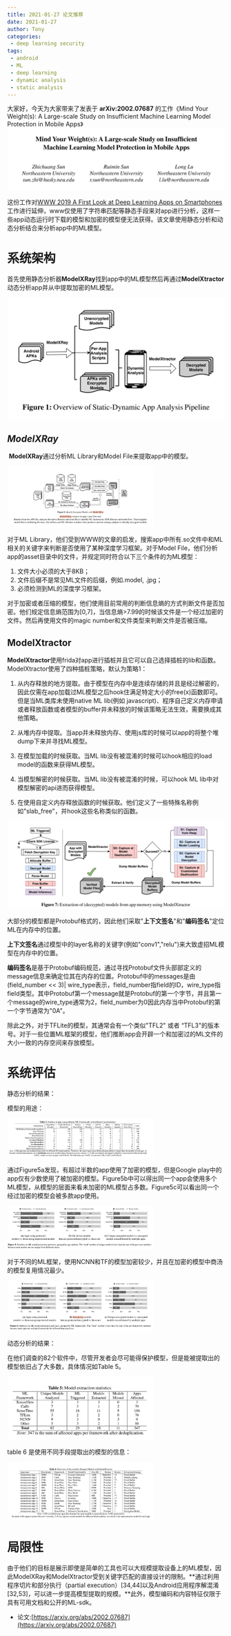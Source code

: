 ```yaml
---
title: 2021-01-27 论文推荐
date: 2021-01-27
author: Tony
categories:
 - deep learning security
tags:
 - android
 - ML
 - deep learning
 - dynamic analysis
 - static analysis
---
```

大家好，今天为大家带来了发表于 **arXiv:2002.07687** 的工作《Mind Your Weight(s): A Large-scale Study on Insufficient Machine Learning Model Protection in Mobile Apps》
![image-20210126211936901](./img/0127/image-20210126211936901.png)

这份工作对[WWW 2019 A First Look at Deep Learning Apps on Smartphones](https://arxiv.org/pdf/1812.05448.pdf)工作进行延伸，www仅使用了字符串匹配等静态手段来对app进行分析，这样一些app动态运行时下载的模型和加密的模型便无法获得。该文章使用静态分析和动态分析结合来分析app中的ML模型。

# 系统架构

​	首先使用静态分析器**ModelXRay**找到app中的ML模型然后再通过**ModelXtractor** 动态分析app并从中提取加密的ML模型。

<img src="./img/0127/image-20210126191828859.png" alt="image-20210126191828859" style="zoom: 50%;" />

## *ModelXRay*

​	**ModelXRay**通过分析ML Library和Model File来提取app中的模型。

<img src="./img/0127/image-20210126132106537.png" alt="image-20210126132106537" style="zoom:33%;" />

对于ML Library，他们受到WWW的文章的启发，搜索app中所有.so文件中和ML相关的关键字来判断是否使用了某种深度学习框架。对于Model File，他们分析app的asset目录中的文件，并规定同时符合以下三个条件的为ML模型：

1. 文件大小必须的大于8KB；
2. 文件后缀不是常见ML文件的后缀，例如.model, .jpg；
3. 必须检测到ML的深度学习框架。

对于加密或者压缩的模型，他们使用目前常用的判断信息熵的方式判断文件是否加密。他们规定信息熵范围为[0,7]，当信息熵>7.99的时候该文件是一个经过加密的文件。然后再使用文件的magic number和文件类型来判断文件是否被压缩。

## ModelXtractor

​	**ModelXtractor**使用frida对app进行插桩并且它可以自己选择插桩的lib和函数。ModelXtractor使用了四种插桩策略，默认为策略1：

1. 从内存释放的地方提取。由于模型在内存中是连续存储的并且是经过解密的，因此仅需在app加载过ML模型之后hook住满足特定大小的free(x)函数即可。但是当ML类库未使用native ML lib(例如 javascript)、程序自己定义内存申请或者释放函数或者模型的buffer并未释放的时候该策略无法生效，需要换成其他策略。

2. 从堆内存中提取。当app并未释放内存、使用js库的时候可以app的将整个堆dump下来并寻找ML模型。

3. 在模型加载的时候获取。当ML lib没有被混淆的时候可以hook相应的load model的函数来获得ML模型。

4. 当模型解密的时候获取。当ML lib没有被混淆的时候，可以hook ML lib中对模型解密的api进而获得模型。

5. 在使用自定义内存释放函数的时候获取。他们定义了一些特殊名称例如"slab_free"，并hook这些名称类似的函数。

![image-20210126200353933](./img/0127/image-20210126200353933.png)

大部分的模型都是Protobuf格式的，因此他们采取"**上下文签名**"和"**编码签名**"定位ML在内存中的位置。

**上下文签名**通过模型中的layer名称的关键字(例如"conv1","relu")来大致虚招ML模型在内存中的位置。

**编码签名**是基于Protobuf编码规范，通过寻找Protobuf文件头部部定义的message信息来确定位其在内存的位置。Protobuf中的messages是由(field_number << 3)| wire_type表示，field_number指field的ID，wire_type指field类型。其中Protobuf第一个message就是Protobuf的第一个字节，并且第一个message的wire_type通常为2，field_number为0因此内存当中Protobuf的第一个字节通常为"0A"。

除此之外，对于TFLite的模型，其通常会有一个类似"TFL2" 或者 “TFL3"的版本号。对于一些位置ML框架的模型，他们推断app会开辟一个和加密过的ML文件的大小一致的内存空间来存放模型。



# 系统评估

静态分析的结果：

模型的用途：

<img src="./img/0127/image-20210126202905409.png" alt="image-20210126202905409" style="zoom:33%;" />

通过Figure5a发现，有超过半数的app使用了加密的模型，但是Google play中的app仅有少数使用了被加密的模型。Figure5b中可以得出同一个app会使用多个ML模型，从模型的层面来看未加密的ML模型占多数。Figure5c可以看出同一个经过加密的模型会被多款app使用。

<img src="./img/0127/image-20210126203146048.png" alt="image-20210126203146048" style="zoom:33%;" />

对于不同的ML框架，使用NCNN和TF的模型加密较少，并且在加密的模型中商汤的模型复用情况最少。

<img src="./img/0127/image-20210126210525139.png" alt="image-20210126210525139" style="zoom:33%;" />

动态分析的结果：

在他们调查的82个软件中，尽管开发者会尽可能得保护模型，但是能被提取出的模型依旧占了大多数，具体情况如Table 5。

<img src="./img/0127/image-20210126211030201.png" alt="image-20210126211030201" style="zoom:33%;" />

table 6 是使用不同手段提取出的模型的信息：

<img src="./img/0127/image-20210126211640639.png" alt="image-20210126211640639" style="zoom:33%;" />

# 局限性

由于他们的目标是展示即使是简单的工具也可以大规模提取设备上的ML模型，因此ModelXRay和ModelXtractor受到关键字匹配的直接设计的限制。**通过利用程序切片和部分执行（partial execution）[34,44]以及Android应用程序解混淆[32,53]，可以进一步提高模型提取的规模。**此外，模型编码和内容特征仅限于具有可用文档和公开的ML-sdk。

- 论文:[https://arxiv.org/abs/2002.07687](https://arxiv.org/abs/2002.07687)